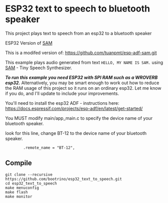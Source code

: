 # ESP32 text to speech to bluetooth speaker

This project plays text to speech from an esp32 to a bluetooth speaker

ESP32 Version of [SAM](https://github.com/s-macke/SAM)

This is a modifed version of: https://github.com/tuanpmt/esp-adf-sam.git

This example plays audio generated from text `HELLO, MY NAME IS SAM.` using [SAM](https://github.com/s-macke/SAM) - Tiny Speech Synthesizer.

***To run this example you need ESP32 with SPI RAM such as a WROVERB esp32.*** Alternatively, you may be smart enough to work out how to reduce the RAM usage of this project so it runs on an ordinary esp32. 
Let me know if you do, and I'll update to include your improvements.

You'll need to install the esp32 ADF - instructions here: https://docs.espressif.com/projects/esp-adf/en/latest/get-started/

You MUST modify main/app_main.c to specify the device name of your bluetooth speaker.

look for this line, change BT-12 to the device name of your bluetooth speaker.
```
        .remote_name = "BT-12",
```

## Compile

```
git clone --recursive https://github.com/bootrino/esp32_text_to_speech.git
cd esp32_text_to_speech
make menuconfig
make flash
make monitor

```
